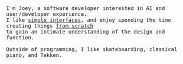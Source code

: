 <p>
  <samp>
    I'm Joey, a software developer interested in AI and user/developer experience.
    <br/>
    I like <a href="https://github.com/JTan2231/eidetic">simple interfaces</a>, and enjoy spending the time creating things <a href="https://github.com/JTan2231/hive">from scratch</a>
    <br/>
    to gain an intimate understanding of the design and function.
    <br/>
    <br/>
    Outside of programming, I like skateboarding, classical piano, and Tekken.
  </samp>
</p>

